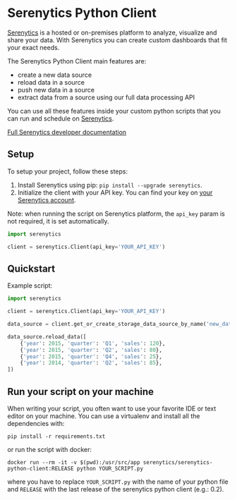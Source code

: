 # Serenytics Python Client

[Serenytics](https://www.serenytics.com) is a hosted or on-premises platform to analyze, visualize and share your data.
With Serenytics you can create custom dashboards that fit your exact needs.

The Serenytics Python Client main features are:

- create a new data source
- reload data in a source
- push new data in a source
- extract data from a source using our full data processing API

You can use all these features inside your custom python scripts that you can run and schedule on
 [Serenytics](https://www.serenytics.com).

[Full Serenytics developer documentation](http://serenytics.readme.io)


## Setup

To setup your project, follow these steps:

 1. Install Serenytics using pip: `pip install --upgrade serenytics`.
 1. Initialize the client with your API key. You can find your key on 
 [your Serenytics account](https://app.serenytics.com/studio/account).
 
 Note: when running the script on Serenytics platform, the `api_key`
 param is not required, it is set automatically.

```python
import serenytics

client = serenytics.Client(api_key='YOUR_API_KEY')
```

## Quickstart

Example script:

```python
import serenytics

client = serenytics.Client(api_key='YOUR_API_KEY')

data_source = client.get_or_create_storage_data_source_by_name('new_data_source')

data_source.reload_data([
    {'year': 2015, 'quarter': 'Q1', 'sales': 120},
    {'year': 2015, 'quarter': 'Q2', 'sales': 80},
    {'year': 2015, 'quarter': 'Q4', 'sales': 25},
    {'year': 2014, 'quarter': 'Q2', 'sales': 85},
])
```  

## Run your script on your machine

When writing your script, you often want to use your favorite IDE or text editor on your machine. You can use a
virtualenv and install all the dependencies with:
    
    pip install -r requirements.txt
    
or run the script with docker:

    docker run --rm -it -v $(pwd):/usr/src/app serenytics/serenytics-python-client:RELEASE python YOUR_SCRIPT.py
    
where you have to replace `YOUR_SCRIPT.py` with the name of your python file and `RELEASE` with the last release of
the serenytics python client (e.g.: 0.2).
